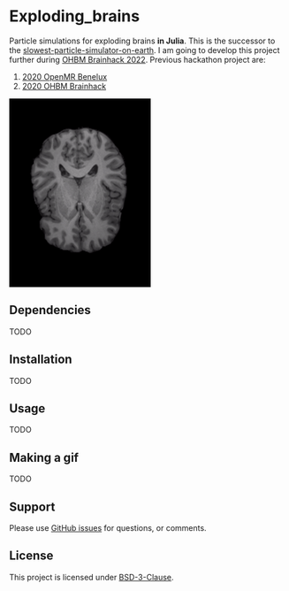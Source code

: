 
# Exploding_brains
Particle simulations for exploding brains **in Julia**. This is the successor to the [slowest-particle-simulator-on-earth](https://github.com/ofgulban/slowest-particle-simulator-on-earth). I am going to develop this project further during [OHBM Brainhack 2022](https://ohbm.github.io/hackathon2022/). Previous hackathon project are:
1. [2020 OpenMR Benelux](https://github.com/ohbm/hackathon2020/issues/124)
2. [2020 OHBM Brainhack](https://github.com/OpenMRBenelux/openmrb2020-hackathon/issues/7)

<!--(https://github.com/ofgulban/exploding_brains/blob/main/visuals/example-17.gif)-->
<img src="/visuals/example-17.gif" width=256 align="center" />

## Dependencies
TODO

## Installation
TODO

## Usage
TODO

## Making a gif
TODO

## Support
Please use [GitHub issues](https://github.com/ofgulban/slowest-particle-simulator-on-earth/issues) for questions, or comments.

## License
This project is licensed under [BSD-3-Clause](https://opensource.org/licenses/BSD-3-Clause).
